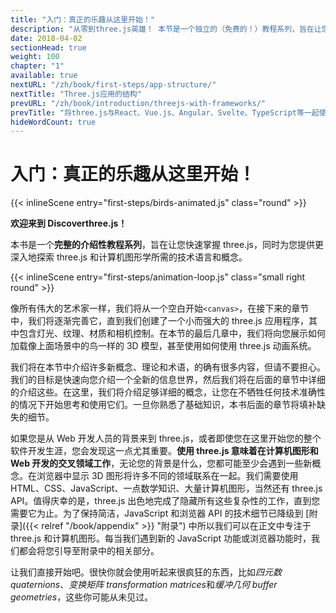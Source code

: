 ```yaml
---
title: "入门：真正的乐趣从这里开始！"
description: "从零到three.js英雄！ 本节是一个独立的（免费的！）教程系列，旨在让您尽快掌握three.js！ 从一个空白画布开始，我们将逐渐完善它，直到我们拥有一个完全成熟的、专业品质的three.js应用程序。"
date: 2018-04-02
sectionHead: true
weight: 100
chapter: "1"
available: true
nextURL: "/zh/book/first-steps/app-structure/"
nextTitle: "Three.js应用的结构"
prevURL: "/zh/book/introduction/threejs-with-frameworks/"
prevTitle: "将three.js与React、Vue.js、Angular、Svelte、TypeScript等一起使用"
hideWordCount: true
---
```


# 入门：真正的乐趣从这里开始！

{{< inlineScene entry="first-steps/birds-animated.js" class="round" >}}

**欢迎来到 Discoverthree.js！**

本书是一个**完整的介绍性教程系列**，旨在让您快速掌握 three.js，同时为您提供更深入地探索 three.js 和计算机图形学所需的技术语言和概念。

{{< inlineScene entry="first-steps/animation-loop.js" class="small right round" >}}

像所有伟大的艺术家一样，我们将从一个空白开始`<canvas>`，在接下来的章节中，我们将逐渐完善它，直到我们创建了一个小而强大的 three.js 应用程序，其中包含灯光、纹理、材质和相机控制。在本节的最后几章中，我们将向您展示如何加载像上面场景中的鸟一样的 3D 模型，甚至使用如何使用 three.js 动画系统。

我们将在本节中介绍许多新概念、理论和术语，的确有很多内容，但请不要担心。我们的目标是快速向您介绍一个全新的信息世界，然后我们将在后面的章节中详细的介绍这些。在这里，我们将介绍足够详细的概念，让您在不牺牲任何技术准确性的情况下开始思考和使用它们。一旦你熟悉了基础知识，本书后面的章节将填补缺失的细节。

如果您是从 Web 开发人员的背景来到 three.js，或者即使您在这里开始您的整个软件开发生涯，您会发现这一点尤其重要。**使用 three.js 意味着在计算机图形和 Web 开发的交叉领域工作**，无论您的背景是什么，您都可能至少会遇到一些新概念。在浏览器中显示 3D 图形将许多不同的领域联系在一起。我们需要使用 HTML、CSS、JavaScript、一点数学知识、大量计算机图形，当然还有 three.js API。值得庆幸的是，three.js 出色地完成了隐藏所有这些复杂性的工作，直到您需要它为止。为了保持简洁，JavaScript 和浏览器 API 的技术细节已降级到 [附录]({{< relref "/book/appendix" >}} "附录") 中所以我们可以在正文中专注于 three.js 和计算机图形。每当我们遇到新的 JavaScript 功能或浏览器功能时，我们都会将您引导至附录中的相关部分。

让我们直接开始吧。很快你就会使用听起来很疯狂的东西，比如*四元数 quaternions*、*变换矩阵 transformation matrices*和*缓冲几何 buffer geometries*，这些你可能从未见过。
